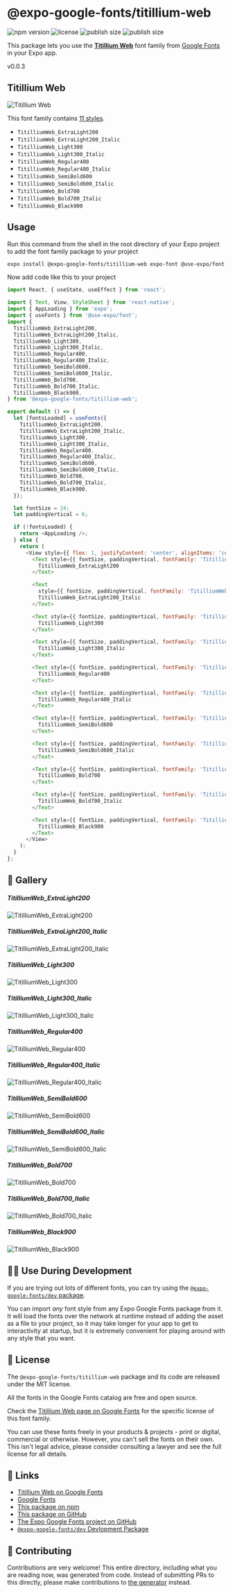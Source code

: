 # @expo-google-fonts/titillium-web

![npm version](https://flat.badgen.net/npm/v/@expo-google-fonts/titillium-web)
![license](https://flat.badgen.net/github/license/expo/google-fonts)
![publish size](https://flat.badgen.net/packagephobia/install/@expo-google-fonts/titillium-web)
![publish size](https://flat.badgen.net/packagephobia/publish/@expo-google-fonts/titillium-web)

This package lets you use the [**Titillium Web**](https://fonts.google.com/specimen/Titillium+Web) font family from [Google Fonts](https://fonts.google.com/) in your Expo app.

v0.0.3

## Titillium Web

![Titillium Web](./font-family.png)

This font family contains [11 styles](#-gallery).

- `TitilliumWeb_ExtraLight200`
- `TitilliumWeb_ExtraLight200_Italic`
- `TitilliumWeb_Light300`
- `TitilliumWeb_Light300_Italic`
- `TitilliumWeb_Regular400`
- `TitilliumWeb_Regular400_Italic`
- `TitilliumWeb_SemiBold600`
- `TitilliumWeb_SemiBold600_Italic`
- `TitilliumWeb_Bold700`
- `TitilliumWeb_Bold700_Italic`
- `TitilliumWeb_Black900`

## Usage

Run this command from the shell in the root directory of your Expo project to add the font family package to your project
```sh
expo install @expo-google-fonts/titillium-web expo-font @use-expo/font
```

Now add code like this to your project
```js
import React, { useState, useEffect } from 'react';

import { Text, View, StyleSheet } from 'react-native';
import { AppLoading } from 'expo';
import { useFonts } from '@use-expo/font';
import {
  TitilliumWeb_ExtraLight200,
  TitilliumWeb_ExtraLight200_Italic,
  TitilliumWeb_Light300,
  TitilliumWeb_Light300_Italic,
  TitilliumWeb_Regular400,
  TitilliumWeb_Regular400_Italic,
  TitilliumWeb_SemiBold600,
  TitilliumWeb_SemiBold600_Italic,
  TitilliumWeb_Bold700,
  TitilliumWeb_Bold700_Italic,
  TitilliumWeb_Black900,
} from '@expo-google-fonts/titillium-web';

export default () => {
  let [fontsLoaded] = useFonts({
    TitilliumWeb_ExtraLight200,
    TitilliumWeb_ExtraLight200_Italic,
    TitilliumWeb_Light300,
    TitilliumWeb_Light300_Italic,
    TitilliumWeb_Regular400,
    TitilliumWeb_Regular400_Italic,
    TitilliumWeb_SemiBold600,
    TitilliumWeb_SemiBold600_Italic,
    TitilliumWeb_Bold700,
    TitilliumWeb_Bold700_Italic,
    TitilliumWeb_Black900,
  });

  let fontSize = 24;
  let paddingVertical = 6;

  if (!fontsLoaded) {
    return <AppLoading />;
  } else {
    return (
      <View style={{ flex: 1, justifyContent: 'center', alignItems: 'center' }}>
        <Text style={{ fontSize, paddingVertical, fontFamily: 'TitilliumWeb_ExtraLight200' }}>
          TitilliumWeb_ExtraLight200
        </Text>

        <Text
          style={{ fontSize, paddingVertical, fontFamily: 'TitilliumWeb_ExtraLight200_Italic' }}>
          TitilliumWeb_ExtraLight200_Italic
        </Text>

        <Text style={{ fontSize, paddingVertical, fontFamily: 'TitilliumWeb_Light300' }}>
          TitilliumWeb_Light300
        </Text>

        <Text style={{ fontSize, paddingVertical, fontFamily: 'TitilliumWeb_Light300_Italic' }}>
          TitilliumWeb_Light300_Italic
        </Text>

        <Text style={{ fontSize, paddingVertical, fontFamily: 'TitilliumWeb_Regular400' }}>
          TitilliumWeb_Regular400
        </Text>

        <Text style={{ fontSize, paddingVertical, fontFamily: 'TitilliumWeb_Regular400_Italic' }}>
          TitilliumWeb_Regular400_Italic
        </Text>

        <Text style={{ fontSize, paddingVertical, fontFamily: 'TitilliumWeb_SemiBold600' }}>
          TitilliumWeb_SemiBold600
        </Text>

        <Text style={{ fontSize, paddingVertical, fontFamily: 'TitilliumWeb_SemiBold600_Italic' }}>
          TitilliumWeb_SemiBold600_Italic
        </Text>

        <Text style={{ fontSize, paddingVertical, fontFamily: 'TitilliumWeb_Bold700' }}>
          TitilliumWeb_Bold700
        </Text>

        <Text style={{ fontSize, paddingVertical, fontFamily: 'TitilliumWeb_Bold700_Italic' }}>
          TitilliumWeb_Bold700_Italic
        </Text>

        <Text style={{ fontSize, paddingVertical, fontFamily: 'TitilliumWeb_Black900' }}>
          TitilliumWeb_Black900
        </Text>
      </View>
    );
  }
};

```

## 🔡 Gallery

##### TitilliumWeb_ExtraLight200
![TitilliumWeb_ExtraLight200](./19772d85bad94abc7a76fc4a64849db9638e9c00e7e0dadd3872a583b74adbe3.ttf.png)

##### TitilliumWeb_ExtraLight200_Italic
![TitilliumWeb_ExtraLight200_Italic](./a39917b8e97b8433f10dae6821885f087662f1062a48a366f2f2f287c74ecb6c.ttf.png)

##### TitilliumWeb_Light300
![TitilliumWeb_Light300](./7da8c41b9e519ca322471fc0bdcc15a795423fb09cbf094a6787142218ec1c9e.ttf.png)

##### TitilliumWeb_Light300_Italic
![TitilliumWeb_Light300_Italic](./f0ff528b94c980870d32757c89817e790c119bea9de817d49334ba1a3f04ef9a.ttf.png)

##### TitilliumWeb_Regular400
![TitilliumWeb_Regular400](./ba6d03922294b498b3e57ace654a9ee6715c33081cd24c1df56004ca64ba6e66.ttf.png)

##### TitilliumWeb_Regular400_Italic
![TitilliumWeb_Regular400_Italic](./d785f9b4efc2d7f91a854d36930d269122091296e25a46cc7931e2cd717567d5.ttf.png)

##### TitilliumWeb_SemiBold600
![TitilliumWeb_SemiBold600](./8c9b215a8e543b09a087afec74223fb41a74378deb5b83c8457630d03f0b5fc3.ttf.png)

##### TitilliumWeb_SemiBold600_Italic
![TitilliumWeb_SemiBold600_Italic](./e43b57298b99f0da6d3bfa3de072e88a539bf01332c5232e8e29dfee09cb859c.ttf.png)

##### TitilliumWeb_Bold700
![TitilliumWeb_Bold700](./10e8c4207611b16691202b4204f5fbd4e27aa240a45dbb2ca91f63f341056539.ttf.png)

##### TitilliumWeb_Bold700_Italic
![TitilliumWeb_Bold700_Italic](./dd23a74d333a9694f51ccb193efddc8d38e892053eca374882e2fe4043181559.ttf.png)

##### TitilliumWeb_Black900
![TitilliumWeb_Black900](./742f14f17526638a90f24974f5222008c89acabe2c636deb378ba287cf381bc6.ttf.png)


## 👩‍💻 Use During Development

If you are trying out lots of different fonts, you can try using the [`@expo-google-fonts/dev` package](https://github.com/expo/google-fonts/tree/master/font-packages/dev#readme).

You can import *any* font style from any Expo Google Fonts package from it. It will load the fonts
over the network at runtime instead of adding the asset as a file to your project, so it may take longer
for your app to get to interactivity at startup, but it is extremely convenient
for playing around with any style that you want.

## 📖 License

The `@expo-google-fonts/titillium-web` package and its code are released under the MIT license.

All the fonts in the Google Fonts catalog are free and open source.

Check the [Titillium Web page on Google Fonts](https://fonts.google.com/specimen/Titillium+Web) for the specific license of this font family.

You can use these fonts freely in your products & projects - print or digital, commercial or otherwise. However, you can't sell the fonts on their own. This isn't legal advice, please consider consulting a lawyer and see the full license for all details.

## 🔗 Links

- [Titillium Web on Google Fonts](https://fonts.google.com/specimen/Titillium+Web)
- [Google Fonts](https://fonts.google.com/)
- [This package on npm](https://www.npmjs.com/package/@expo-google-fonts/titillium-web)
- [This package on GitHub](https://github.com/expo/google-fonts/tree/master/font-packages/titillium-web)
- [The Expo Google Fonts project on GitHub](https://github.com/expo/google-fonts)
- [`@expo-google-fonts/dev` Devlopment Package](https://github.com/expo/google-fonts/tree/master/font-packages/dev)


## 🤝 Contributing

Contributions are very welcome! This entire directory, including what you are reading now, was generated from code. Instead of submitting PRs to this directly, please make contributions to [the generator](https://github.com/expo/google-fonts/tree/master/packages/generator) instead.
